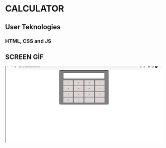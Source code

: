 # CALCULATOR

<h2>User Teknologies</h2>
<h3>HTML, CSS and JS</h3>

<h2>SCREEN GİF</h2>

![](calculator.gif)
